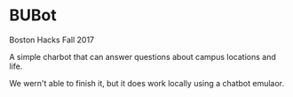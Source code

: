 # BUBot
Boston Hacks Fall 2017

A simple charbot that can answer questions about campus locations and life. 

We wern't able to finish it, but it does work locally using a chatbot emulaor. 

